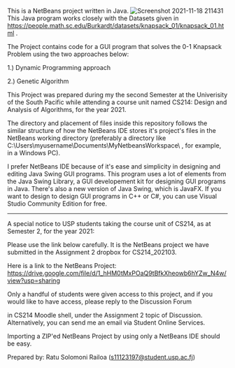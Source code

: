 This is a NetBeans project written in Java.
![Screenshot 2021-11-18 211431](https://user-images.githubusercontent.com/90390564/142386416-99995969-4394-4e19-8fe5-90839d2d6658.png)
This Java program works closely with the Datasets given in https://people.math.sc.edu/Burkardt/datasets/knapsack_01/knapsack_01.html .

The Project contains code for a GUI program that solves the 0-1 Knapsack Problem using the two approaches below:

1.) Dynamic Programming approach

2.) Genetic Algorithm


This Project was prepared during my the second Semester at the Univerisity of the South Pacific while attending a course unit 
named CS214: Design and Analysis of Algorithms, for the year 2021. 

The directory and placement of files inside this repository follows the similar structure of how the NetBeans IDE stores it's project's
files in the NetBeans working directory (preferably a directory like C:\Users\myusername\Documents\MyNetbeansWorkspace\ , for example, in a Windows PC). 

I prefer NetBeans IDE because of it's ease and simplicity in designing and editing Java Swing GUI programs.
This program uses a lot of elements from the Java Swing Library, a GUI developement kit for designing GUI programs in Java.
There's also a new version of Java Swing, which is JavaFX.
If you want to design to design GUI programs in C++ or C#, you can use Visual Studio Community Edition for free. 


-----

A special notice to USP students taking the course unit of CS214, as at Semester 2, for the year 2021:

Please use the link below carefully. It is the NetBeans project we have submitted in the Assignment 2 dropbox for CS214_202103. 

Here is a link to the NetBeans Project: https://drive.google.com/file/d/1_hHM0tMxPOaQ9tBfkXheowb6hYZw_N4w/view?usp=sharing 

Only a handful of students were given access to this project, and if you would like to have access, please reply to the Discussion Forum

in CS214 Moodle shell, under the Assignment 2 topic of Discussion. Alternatively, you can send me an email via Student Online Services. 

Importing a ZIP'ed NetBeans Project by using only a NetBeans IDE should be easy.

Prepared by: Ratu Solomoni Railoa (s11123197@student.usp.ac.fj)

